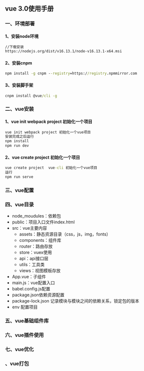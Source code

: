 ## vue 3.0使用手册

### 一、环境部署

#### 1、安装node环境

```cmd
//下载安装
https://nodejs.org/dist/v16.13.1/node-v16.13.1-x64.msi
```

#### 2、安装cnpm

```cmd
npm install -g cnpm --registry=https://registry.npmmirror.com
```

#### 3、安装脚手架

```cmd
cnpm install @vue/cli -g
```



### 二、vue安装

#### 1、vue init webpack project 初始化一个项目

```cmd
vue init webpack project 初始化一个vue项目
安装完成之后运行
npm install
npm run dev
```

#### 2、vue create project 初始化一个项目

```cmd
vue create project  vue-cli 初始化一个vue项目
运行
npm run serve
```

### 三、vue配置

### 四、vue目录

- node_moudules：依赖包
- public：项目入口文件index.html
- src：vue主要内容
  - assets：静态资源目录（css，js，img，fonts）
  - components：组件库
  - router：路由存放
  - store：vuex使用
  - api：api接口层
  - utils：工具类
  - views：视图模板存放
- App.vue：子组件
- main.js：vue配置入口
- babel.config.js配置
- package.json依赖资源配置
- package-lock.json 记录模块与模块之间的依赖关系，锁定包的版本
- env 配置项目

### 五、vue基础组件库

### 六、vue插件使用

### 七、vue优化

### 、vue打包